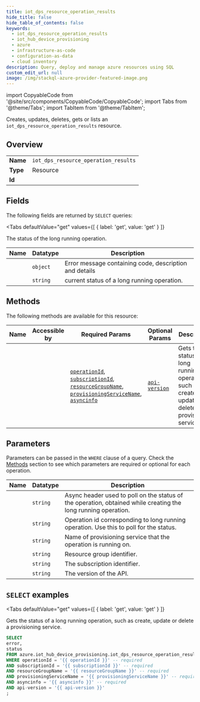 ```yaml
--- 
title: iot_dps_resource_operation_results
hide_title: false
hide_table_of_contents: false
keywords:
  - iot_dps_resource_operation_results
  - iot_hub_device_provisioning
  - azure
  - infrastructure-as-code
  - configuration-as-data
  - cloud inventory
description: Query, deploy and manage azure resources using SQL
custom_edit_url: null
image: /img/stackql-azure-provider-featured-image.png
---
```


import CopyableCode from '@site/src/components/CopyableCode/CopyableCode';
import Tabs from '@theme/Tabs';
import TabItem from '@theme/TabItem';

Creates, updates, deletes, gets or lists an <code>iot_dps_resource_operation_results</code> resource.

## Overview
<table><tbody>
<tr><td><b>Name</b></td><td><code>iot_dps_resource_operation_results</code></td></tr>
<tr><td><b>Type</b></td><td>Resource</td></tr>
<tr><td><b>Id</b></td><td><CopyableCode code="azure.iot_hub_device_provisioning.iot_dps_resource_operation_results" /></td></tr>
</tbody></table>

## Fields

The following fields are returned by `SELECT` queries:

<Tabs
    defaultValue="get"
    values={[
        { label: 'get', value: 'get' }
    ]}
>
<TabItem value="get">

The status of the long running operation.

<table>
<thead>
    <tr>
    <th>Name</th>
    <th>Datatype</th>
    <th>Description</th>
    </tr>
</thead>
<tbody>
<tr>
    <td><CopyableCode code="error" /></td>
    <td><code>object</code></td>
    <td>Error message containing code, description and details</td>
</tr>
<tr>
    <td><CopyableCode code="status" /></td>
    <td><code>string</code></td>
    <td>current status of a long running operation.</td>
</tr>
</tbody>
</table>
</TabItem>
</Tabs>

## Methods

The following methods are available for this resource:

<table>
<thead>
    <tr>
    <th>Name</th>
    <th>Accessible by</th>
    <th>Required Params</th>
    <th>Optional Params</th>
    <th>Description</th>
    </tr>
</thead>
<tbody>
<tr>
    <td><a href="#get"><CopyableCode code="get" /></a></td>
    <td><CopyableCode code="select" /></td>
    <td><a href="#parameter-operationId"><code>operationId</code></a>, <a href="#parameter-subscriptionId"><code>subscriptionId</code></a>, <a href="#parameter-resourceGroupName"><code>resourceGroupName</code></a>, <a href="#parameter-provisioningServiceName"><code>provisioningServiceName</code></a>, <a href="#parameter-asyncinfo"><code>asyncinfo</code></a></td>
    <td><a href="#parameter-api-version"><code>api-version</code></a></td>
    <td>Gets the status of a long running operation, such as create, update or delete a provisioning service.</td>
</tr>
</tbody>
</table>

## Parameters

Parameters can be passed in the `WHERE` clause of a query. Check the [Methods](#methods) section to see which parameters are required or optional for each operation.

<table>
<thead>
    <tr>
    <th>Name</th>
    <th>Datatype</th>
    <th>Description</th>
    </tr>
</thead>
<tbody>
<tr id="parameter-asyncinfo">
    <td><CopyableCode code="asyncinfo" /></td>
    <td><code>string</code></td>
    <td>Async header used to poll on the status of the operation, obtained while creating the long running operation.</td>
</tr>
<tr id="parameter-operationId">
    <td><CopyableCode code="operationId" /></td>
    <td><code>string</code></td>
    <td>Operation id corresponding to long running operation. Use this to poll for the status.</td>
</tr>
<tr id="parameter-provisioningServiceName">
    <td><CopyableCode code="provisioningServiceName" /></td>
    <td><code>string</code></td>
    <td>Name of provisioning service that the operation is running on.</td>
</tr>
<tr id="parameter-resourceGroupName">
    <td><CopyableCode code="resourceGroupName" /></td>
    <td><code>string</code></td>
    <td>Resource group identifier.</td>
</tr>
<tr id="parameter-subscriptionId">
    <td><CopyableCode code="subscriptionId" /></td>
    <td><code>string</code></td>
    <td>The subscription identifier.</td>
</tr>
<tr id="parameter-api-version">
    <td><CopyableCode code="api-version" /></td>
    <td><code>string</code></td>
    <td>The version of the API.</td>
</tr>
</tbody>
</table>

## `SELECT` examples

<Tabs
    defaultValue="get"
    values={[
        { label: 'get', value: 'get' }
    ]}
>
<TabItem value="get">

Gets the status of a long running operation, such as create, update or delete a provisioning service.

```sql
SELECT
error,
status
FROM azure.iot_hub_device_provisioning.iot_dps_resource_operation_results
WHERE operationId = '{{ operationId }}' -- required
AND subscriptionId = '{{ subscriptionId }}' -- required
AND resourceGroupName = '{{ resourceGroupName }}' -- required
AND provisioningServiceName = '{{ provisioningServiceName }}' -- required
AND asyncinfo = '{{ asyncinfo }}' -- required
AND api-version = '{{ api-version }}'
;
```
</TabItem>
</Tabs>

